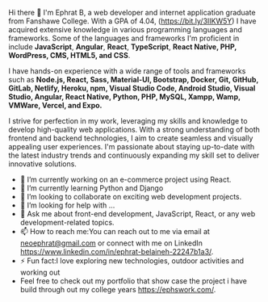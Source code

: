 Hi there 👋 I'm Ephrat B, a web developer and internet application graduate from Fanshawe College. With a GPA of 4.04, (https://bit.ly/3IIKW5Y) I have acquired extensive knowledge in various programming languages and frameworks. Some of the languages and frameworks I'm proficient in include **JavaScript**, **Angular**, **React**, **TypeScript**, **React Native, PHP, WordPress, CMS, HTML5, and CSS**.

I have hands-on experience with a wide range of tools and frameworks such as **Node.js, React, Sass, Material-UI, Bootstrap, Docker, Git, GitHub, GitLab, Netlify, Heroku, npm, Visual Studio Code, Android Studio, Visual Studio, Angular, React Native, Python, PHP, MySQL, Xampp, Wamp, VMWare, Vercel, and Expo.**

I strive for perfection in my work, leveraging my skills and knowledge to develop high-quality web applications. With a strong understanding of both frontend and backend technologies, I aim to create seamless and visually appealing user experiences. I'm passionate about staying up-to-date with the latest industry trends and continuously expanding my skill set to deliver innovative solutions.

- 🔭 I’m currently working on an e-commerce project using React.
- 🌱 I’m currently learning Python and Django
- 👯 I’m looking to collaborate on exciting web development projects.
- 🤔 I’m looking for help with ...
- 💬 Ask me about front-end development, JavaScript, React, or any web development-related topics.
- 📫 How to reach me:You can reach out to me via email at neoephrat@gmail.com or connect with me on LinkedIn https://www.linkedin.com/in/ephrat-belaineh-22247b1a3/.
- ⚡ Fun fact:I love exploring new technologies, outdoor activities and working out
- Feel free to check out my portfolio that show case the project i have build through out my college years https://ephswork.com/.

